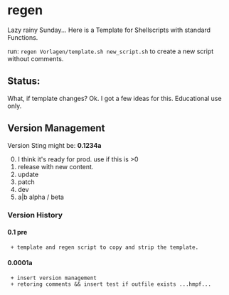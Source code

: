 # regen
Lazy rainy Sunday...
Here is a Template for Shellscripts with standard Functions.

run:
`regen Vorlagen/template.sh new_script.sh`
to create a new script without comments.

## Status:
What, if template changes?
Ok. I got a few ideas for this.
Educational use only.

## Version Management

Version Sting might be: __0.1234a__

0. I think it's ready for prod. use if this is >0
1. release with new content.
2. update
3. patch
4. dev
5. a|b alpha / beta

### Version History
#### 0.1 pre
     + template and regen script to copy and strip the template.
#### 0.0001a
     + insert version management
     + retoring comments && insert test if outfile exists ...hmpf...
